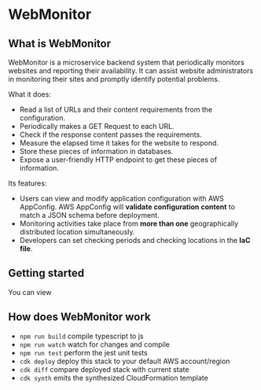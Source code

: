 # WebMonitor

## What is WebMonitor

WebMonitor is a microservice backend system that periodically monitors websites
and reporting their availability.
It can assist website administrators in monitoring their sites
and promptly identify potential problems.

What it does:

- Read a list of URLs and their content requirements from the configuration.
- Periodically makes a GET Request to each URL.
- Check if the response content passes the requirements.
- Measure the elapsed time it takes for the website to respond.
- Store these pieces of information in databases.
- Expose a user-friendly HTTP endpoint to get these pieces of information.

Its features:

- Users can view and modify application configuration with AWS AppConfig.
  AWS AppConfig will **validate configuration content** to match a JSON schema
  before deployment.
- Monitoring activities take place from **more than one**
  geographically distributed location simultaneously.
- Developers can set checking periods and checking locations in the **IaC file**.

## Getting started

You can view

## How does WebMonitor work

- `npm run build` compile typescript to js
- `npm run watch` watch for changes and compile
- `npm run test` perform the jest unit tests
- `cdk deploy` deploy this stack to your default AWS account/region
- `cdk diff` compare deployed stack with current state
- `cdk synth` emits the synthesized CloudFormation template
